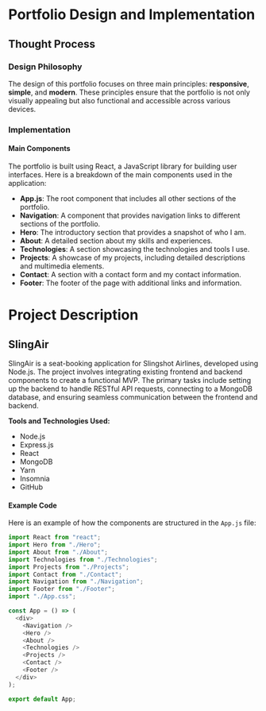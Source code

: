 # Portfolio Design and Implementation

## Thought Process

### Design Philosophy
The design of this portfolio focuses on three main principles: **responsive**, **simple**, and **modern**. These principles ensure that the portfolio is not only visually appealing but also functional and accessible across various devices.

### Implementation

#### Main Components
The portfolio is built using React, a JavaScript library for building user interfaces. Here is a breakdown of the main components used in the application:

- **App.js**: The root component that includes all other sections of the portfolio.
- **Navigation**: A component that provides navigation links to different sections of the portfolio.
- **Hero**: The introductory section that provides a snapshot of who I am.
- **About**: A detailed section about my skills and experiences.
- **Technologies**: A section showcasing the technologies and tools I use.
- **Projects**: A showcase of my projects, including detailed descriptions and multimedia elements.
- **Contact**: A section with a contact form and my contact information.
- **Footer**: The footer of the page with additional links and information.

# Project Description

## SlingAir

SlingAir is a seat-booking application for Slingshot Airlines, developed using Node.js. The project involves integrating existing frontend and backend components to create a functional MVP. The primary tasks include setting up the backend to handle RESTful API requests, connecting to a MongoDB database, and ensuring seamless communication between the frontend and backend.

**Tools and Technologies Used:**
- Node.js
- Express.js
- React
- MongoDB
- Yarn
- Insomnia
- GitHub

#### Example Code

Here is an example of how the components are structured in the `App.js` file:

```javascript
import React from "react";
import Hero from "./Hero";
import About from "./About";
import Technologies from "./Technologies";
import Projects from "./Projects";
import Contact from "./Contact";
import Navigation from "./Navigation";
import Footer from "./Footer";
import "./App.css";

const App = () => (
  <div>
    <Navigation />
    <Hero />
    <About />
    <Technologies />
    <Projects />
    <Contact />
    <Footer />
  </div>
);

export default App;